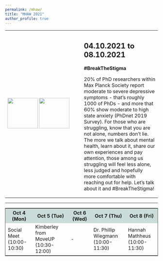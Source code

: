 ```yaml
---
permalink: /mhaw/
title: "MHAW 2021"
author_profile: true
---
```


<table class="small">
  <tr>
   <td style="width: 50%;">
   	<img src="{{ site.url }}{{ site.baseurl }}/images/mhaw_logo.png" alt="">
    <br>
    <img src="{{ site.url }}{{ site.baseurl }}/images/mpii-logo.png" alt="" width="100px">
    <img src="{{ site.url }}{{ site.baseurl }}/images/phdnet.png" alt="" width="100px">
   </td>
   <td style="width: 50%;">
    <h2>04.10.2021 to 08.10.2021</h2>
    <strong>#BreakTheStigma </strong>
    <p>20% of PhD researchers within Max Planck Society report moderate to severe depressive symptoms - that’s roughly 1000 of PhDs - and more that 60% show moderate to high state anxiety (PhDnet 2019 Survey). For those who are struggling, know that you are not alone, numbers don’t lie. The more we talk about mental health, learn about it, share our own experiences and pay attention, those among us struggling will feel less alone, less judged and hopefully more comfortable with reaching out for help. Let’s talk about it and #BreakTheStigma!</p>
  </td>
  </tr>
</table>

<table class="small" style="width: 100%;border: 1px solid #4a4c4c">
 <tr style="background-color: rgba(202,220,217,255);">
  <th>Oct 4 (Mon)</th>
  <th>Oct 5 (Tue)</th>
  <th>Oct 6 (Wed)</th>
  <th>Oct 7 (Thu)</th>
  <th>Oct 8 (Fri)</th>
 </tr>
 <hr>
 <tr>
  <td>Social Meet <br>(10:00-10:30)</td>
  <td>Kimberley from MoveUP <br>(10:30-12:00)</td>
  <td> - </td>
  <td>Dr. Phillip Wiegmann <br> (10:00-11:30)</td>
  <td>Hannah Mathheus <br> (10:00-11:30)</td>
 </tr>
</table>